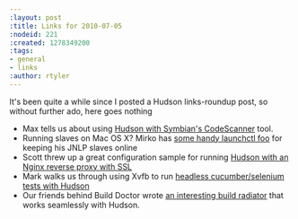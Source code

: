 ```yaml
---
:layout: post
:title: Links for 2010-07-05
:nodeid: 221
:created: 1278349200
:tags:
- general
- links
:author: rtyler
---
```

It's been quite a while since I posted a Hudson links-roundup post, so without further ado, here goes nothing

* Max tells us about using [Hudson with Symbian's CodeScanner](http://techmodblog.blogspot.com/2010/01/hudson-and-codescanner.html) tool. 
* Running slaves on Mac OS X? Mirko has [some handy launchctl foo](http://illegalstateexception.blogspot.com/2010/07/using-launchctl-to-restart-hudson-mac.html) for keeping his JNLP slaves online
* Scott threw up a great configuration sample for running [Hudson with an Nginx reverse proxy with SSL](http://sleeplesscoding.blogspot.com/2010/07/hudson-ci-behind-nginx-reverse-proxy.html)
* Mark walks us through using Xvfb to run [headless cucumber/selenium tests with Hudson](http://markgandolfo.com/2010/07/01/hudson-ci-server-running-cucumber-in-headless-mode-xvfb)
* Our friends behind Build Doctor wrote [an interesting build radiator](http://www.build-doctor.com/2010/07/01/announcing-xfd) that works seamlessly with Hudson.
